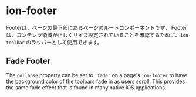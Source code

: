# ion-footer

Footerは、ページの最下部にあるページのルートコンポーネントです。
Footerは、コンテンツ領域が正しくサイズ設定されていることを確認するために、`ion-toolbar` のラッパーとして使用できます。

## Fade Footer

The `collapse` property can be set to `'fade'` on a page's `ion-footer` to have the background color of the toolbars fade in as users scroll. This provides the same fade effect that is found in many native iOS applications.
